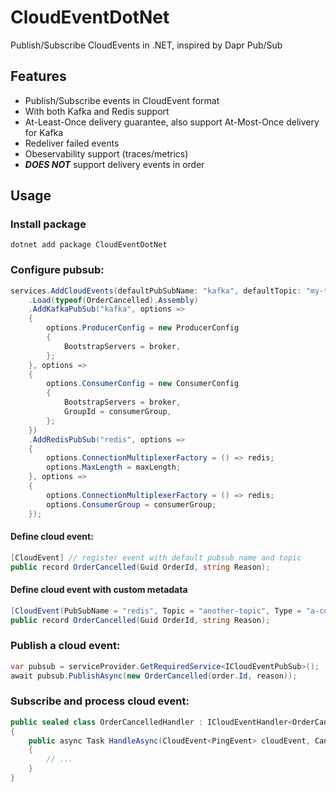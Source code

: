 # CloudEventDotNet

Publish/Subscribe CloudEvents in .NET, inspired by Dapr Pub/Sub

## Features

* Publish/Subscribe events in CloudEvent format
* With both Kafka and Redis support
* At-Least-Once delivery guarantee, also support At-Most-Once delivery for Kafka
* Redeliver failed events
* Obeservability support (traces/metrics)
* ***DOES NOT*** support delivery events in order

## Usage

### Install package
```shell
dotnet add package CloudEventDotNet
```

### Configure pubsub:
```csharp
services.AddCloudEvents(defaultPubSubName: "kafka", defaultTopic: "my-topic")
    .Load(typeof(OrderCancelled).Assembly)
    .AddKafkaPubSub("kafka", options =>
    {
        options.ProducerConfig = new ProducerConfig
        {
            BootstrapServers = broker,
        };
    }, options =>
    {
        options.ConsumerConfig = new ConsumerConfig
        {
            BootstrapServers = broker,
            GroupId = consumerGroup,
        };
    })
    .AddRedisPubSub("redis", options =>
    {
        options.ConnectionMultiplexerFactory = () => redis;
        options.MaxLength = maxLength;
    }, options =>
    {
        options.ConnectionMultiplexerFactory = () => redis;
        options.ConsumerGroup = consumerGroup;
    });
```

#### Define cloud event:
```csharp
[CloudEvent] // register event with default pubsub name and topic
public record OrderCancelled(Guid OrderId, string Reason);
```

#### Define cloud event with custom metadata
```csharp
[CloudEvent(PubSubName = "redis", Topic = "another-topic", Type = "a-custom-type")]
public record OrderCancelled(Guid OrderId, string Reason);
```

### Publish a cloud event:
```csharp
var pubsub = serviceProvider.GetRequiredService<ICloudEventPubSub>();
await pubsub.PublishAsync(new OrderCancelled(order.Id, reason));
```

### Subscribe and process cloud event:
``` csharp
public sealed class OrderCancelledHandler : ICloudEventHandler<OrderCancelled>
{
    public async Task HandleAsync(CloudEvent<PingEvent> cloudEvent, CancellationToken token)
    {
        // ...
    }
}
```
